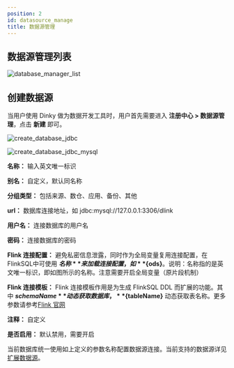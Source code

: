 ```yaml
---
position: 2
id: datasource_manage
title: 数据源管理
---
```



## 数据源管理列表
![database_manager_list](http://www.aiwenmo.com/dinky/docs/zh-CN/administrator_guide/register_center/datasource_manage/database_manager_list.png)

## 创建数据源
当用户使用 Dinky 做为数据开发工具时，用户首先需要进入 **注册中心 > 数据源管理**，点击 **新建** 即可。

![create_database_jdbc](http://www.aiwenmo.com/dinky/docs/zh-CN/administrator_guide/register_center/datasource_manage/create_database_jdbc.png)

![create_database_jdbc_mysql](http://www.aiwenmo.com/dinky/docs/zh-CN/administrator_guide/register_center/datasource_manage/create_database_jdbc_mysql.png)

**名称：** 输入英文唯一标识

**别名：** 自定义，默认同名称

**分组类型：** 包括来源、数仓、应用、备份、其他

**url：** 数据库连接地址，如 jdbc:mysql://127.0.0.1:3306/dlink

**用户名：** 连接数据库的用户名

**密码：** 连接数据库的密码

**Flink 连接配置：** 避免私密信息泄露，同时作为全局变量复用连接配置，在FlinkSQL中可使用 **${名称}** 来加载连接配置，如 **${ods}**。说明：名称指的是英文唯一标识，即如图所示的名称。注意需要开启全局变量（原片段机制）

**Flink 连接模板：** Flink 连接模板作用是为生成 FlinkSQL DDL 而扩展的功能。其中 **${schemaName}** 动态获取数据库，**${tableName}** 动态获取表名称。更多参数请参考[Flink 官网](https://nightlies.apache.org/flink/flink-docs-master/docs/connectors/table/overview/)

**注释：** 自定义

**是否启用：** 默认禁用，需要开启


当前数据库统一使用如上定义的参数名称配置数据源连接。当前支持的数据源详见 [扩展数据源](../../../extend/function_expansion/datasource)。
